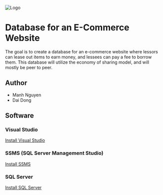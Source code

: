 ![Logo](https://images.unsplash.com/photo-1592503254549-d83d24a4dfab?ixid=MnwxMjA3fDB8MHxwaG90by1wYWdlfHx8fGVufDB8fHx8&ixlib=rb-1.2.1&auto=format&fit=crop&w=2978&q=80)

# Database for an E-Commerce Website

The goal is to create a database for an e-commerce website 
where lessors can lease out items to earn money, and lessees
can pay a fee to borrow them. This database will utilize 
the economy of sharing model, and will mostly be peer to 
peer. 

## Author
- Manh Nguyen
- Dai Dong

## Software

### Visual Studio
[Install Visual Studio](https://visualstudio.microsoft.com/downloads/)

### SSMS (SQL Server Management Studio)
[Install SSMS](https://docs.microsoft.com/en-us/sql/tools/visual-studio-code/sql-server-develop-use-vscode?view=sql-server-ver15)

### SQL Server
[Install SQL Server](https://www.microsoft.com/en-us/sql-server/sql-server-downloads)
